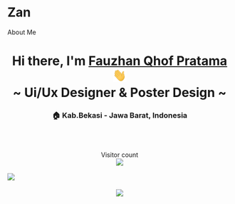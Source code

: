 # Zan
About Me
<div align="center">
  <h1>Hi there, I'm <a href='https://www.instagram.com/qhof.zn/'>Fauzhan Qhof Pratama</a><img src="https://github.com/ABSphreak/ABSphreak/blob/master/gifs/Hi.gif" width="30px" height="30px"><br/>~ Ui/Ux Designer & Poster Design ~</h1>
  <h3>🏠 Kab.Bekasi - Jawa Barat, Indonesia</h3>
</div>

<br/>
<br/>

<p align="center"> 
  Visitor count<br>
  <img src="https://profile-counter.glitch.me/ZanZan17/count.svg" />
</p>
<a href=#><img src="contributions.svg"></a>
<br/>
<br/>

<div align = "center">
  <img src = "https://github-readme-streak-stats.herokuapp.com?user=Akbaroke&theme=dark&hide_border=true" width = 400>
</div>
